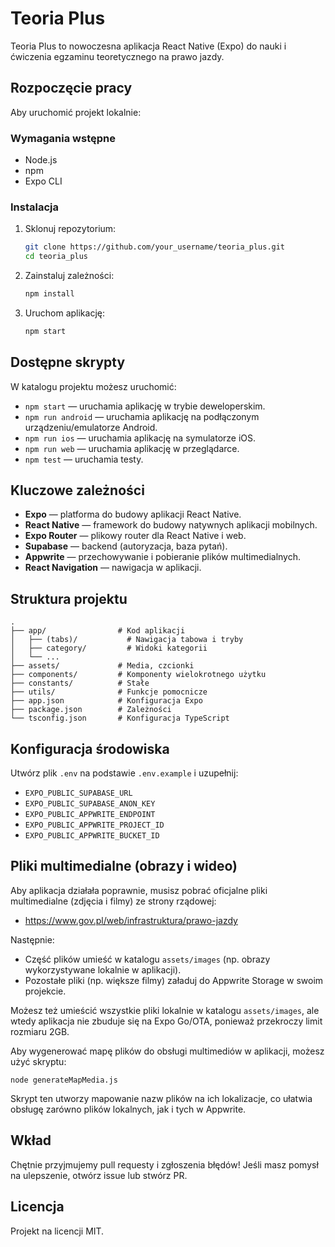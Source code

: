 # Teoria Plus

Teoria Plus to nowoczesna aplikacja React Native (Expo) do nauki i ćwiczenia
egzaminu teoretycznego na prawo jazdy.

## Rozpoczęcie pracy

Aby uruchomić projekt lokalnie:

### Wymagania wstępne

- Node.js
- npm
- Expo CLI

### Instalacja

1. Sklonuj repozytorium:
   ```sh
   git clone https://github.com/your_username/teoria_plus.git
   cd teoria_plus
   ```
2. Zainstaluj zależności:
   ```sh
   npm install
   ```
3. Uruchom aplikację:
   ```sh
   npm start
   ```

## Dostępne skrypty

W katalogu projektu możesz uruchomić:

- `npm start` — uruchamia aplikację w trybie deweloperskim.
- `npm run android` — uruchamia aplikację na podłączonym urządzeniu/emulatorze
  Android.
- `npm run ios` — uruchamia aplikację na symulatorze iOS.
- `npm run web` — uruchamia aplikację w przeglądarce.
- `npm test` — uruchamia testy.

## Kluczowe zależności

- **Expo** — platforma do budowy aplikacji React Native.
- **React Native** — framework do budowy natywnych aplikacji mobilnych.
- **Expo Router** — plikowy router dla React Native i web.
- **Supabase** — backend (autoryzacja, baza pytań).
- **Appwrite** — przechowywanie i pobieranie plików multimedialnych.
- **React Navigation** — nawigacja w aplikacji.

## Struktura projektu

```
.
├── app/                # Kod aplikacji
│   ├── (tabs)/           # Nawigacja tabowa i tryby
│   ├── category/         # Widoki kategorii
│   └── ...
├── assets/             # Media, czcionki
├── components/         # Komponenty wielokrotnego użytku
├── constants/          # Stałe
├── utils/              # Funkcje pomocnicze
├── app.json            # Konfiguracja Expo
├── package.json        # Zależności
└── tsconfig.json       # Konfiguracja TypeScript
```

## Konfiguracja środowiska

Utwórz plik `.env` na podstawie `.env.example` i uzupełnij:

- `EXPO_PUBLIC_SUPABASE_URL`
- `EXPO_PUBLIC_SUPABASE_ANON_KEY`
- `EXPO_PUBLIC_APPWRITE_ENDPOINT`
- `EXPO_PUBLIC_APPWRITE_PROJECT_ID`
- `EXPO_PUBLIC_APPWRITE_BUCKET_ID`

## Pliki multimedialne (obrazy i wideo)

Aby aplikacja działała poprawnie, musisz pobrać oficjalne pliki multimedialne
(zdjęcia i filmy) ze strony rządowej:

- https://www.gov.pl/web/infrastruktura/prawo-jazdy

Następnie:

- Część plików umieść w katalogu `assets/images` (np. obrazy wykorzystywane
  lokalnie w aplikacji).
- Pozostałe pliki (np. większe filmy) załaduj do Appwrite Storage w swoim
  projekcie.

Możesz też umieścić wszystkie pliki lokalnie w katalogu `assets/images`, ale
wtedy aplikacja nie zbuduje się na Expo Go/OTA, ponieważ przekroczy limit
rozmiaru 2GB.

Aby wygenerować mapę plików do obsługi multimediów w aplikacji, możesz użyć
skryptu:

```
node generateMapMedia.js
```

Skrypt ten utworzy mapowanie nazw plików na ich lokalizacje, co ułatwia obsługę
zarówno plików lokalnych, jak i tych w Appwrite.

## Wkład

Chętnie przyjmujemy pull requesty i zgłoszenia błędów! Jeśli masz pomysł na
ulepszenie, otwórz issue lub stwórz PR.

## Licencja

Projekt na licencji MIT.
